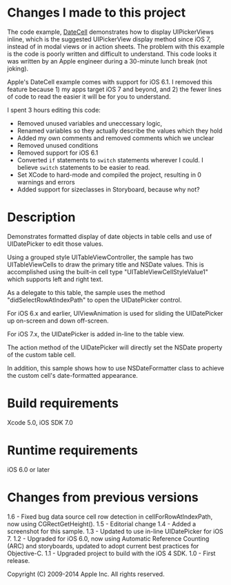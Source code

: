 # Changes I made to this project
The code example, [DateCell](https://developer.apple.com/library/ios/samplecode/datecell/introduction/intro.html) demonstrates how to display UIPickerViews inline, which is the suggested UIPickerView display method since iOS 7, instead of in modal views or in action sheets. The problem with this example is the code is poorly written and difficult to understand. This code looks it was written by an Apple engineer during a 30-minute lunch break (not joking).

Apple's DateCell example comes with support for iOS 6.1. I removed this feature because 1) my apps target iOS 7 and beyond, and 2) the fewer lines of code to read the easier it will be for you to understand.

I spent 3 hours editing this code:
- Removed unused variables and uneccessary logic,
- Renamed variables so they actually describe the values which they hold
- Added my own comments and removed comments which we unclear
- Removed unused conditions
- Removed support for iOS 6.1
- Converted `if` statements to `switch` statements wherever I could. I believe `switch` statements to be easier to read.
- Set XCode to hard-mode and compiled the project, resulting in 0 warnings and errors
- Added support for sizeclasses in Storyboard, because why not?

# Description
Demonstrates formatted display of date objects in table cells and use of UIDatePicker to edit those values.

Using a grouped style UITableViewController, the sample has two UITableViewCells to draw the primary title and NSDate values.  This is accomplished using the built-in cell type "UITableViewCellStyleValue1" which supports left and right text.

As a delegate to this table, the sample uses the method "didSelectRowAtIndexPath" to open the UIDatePicker control.

For iOS 6.x and earlier, UIViewAnimation is used for sliding the UIDatePicker up on-screen and down off-screen.

For iOS 7.x, the UIDatePicker is added in-line to the table view.

The action method of the UIDatePicker will directly set the NSDate property of the custom table cell.

In addition, this sample shows how to use NSDateFormatter class to achieve the custom cell's date-formatted appearance.

# Build requirements
Xcode 5.0, iOS SDK 7.0

# Runtime requirements 
iOS 6.0 or later

# Changes from previous versions
1.6 - Fixed bug data source cell row detection in cellForRowAtIndexPath, now using CGRectGetHeight().
1.5 - Editorial change
1.4 - Added a screenshot for this sample.
1.3 - Updated to use in-line UIDatePicker for iOS 7.
1.2 - Upgraded for iOS 6.0, now using Automatic Reference Counting (ARC) and storyboards,
      updated to adopt current best practices for Objective-C.
1.1 - Upgraded project to build with the iOS 4 SDK.
1.0 - First release.

Copyright (C) 2009-2014 Apple Inc. All rights reserved.
